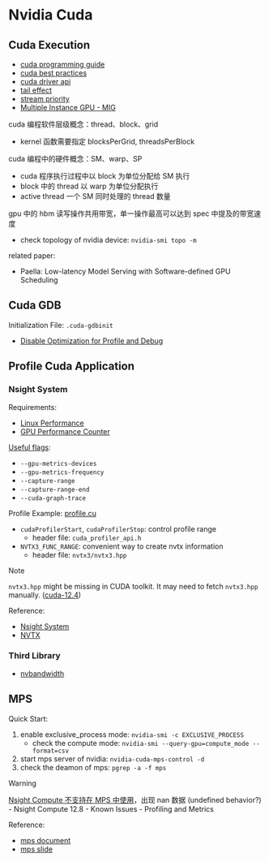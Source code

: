# Nvidia Cuda

## Cuda Execution

- [cuda programming guide](https://docs.nvidia.com/cuda/cuda-c-programming-guide/index.html)
- [cuda best practices](https://docs.nvidia.com/cuda/cuda-c-best-practices-guide/index.html)
- [cuda driver api](https://docs.nvidia.com/cuda/cuda-driver-api/index.html)
- [tail effect](https://developer.nvidia.com/blog/cuda-pro-tip-minimize-the-tail-effect/)
- [stream priority](https://forums.developer.nvidia.com/t/questions-of-cuda-stream-priority/250343/4)
- [Multiple Instance GPU - MIG](https://docs.nvidia.com/datacenter/tesla/mig-user-guide/index.html)

cuda 编程软件层级概念：thread、block、grid

- kernel 函数需要指定 blocksPerGrid, threadsPerBlock

cuda 编程中的硬件概念：SM、warp、SP

- cuda 程序执行过程中以 block 为单位分配给 SM 执行
- block 中的 thread 以 warp 为单位分配执行
- active thread 一个 SM 同时处理的 thread 数量

gpu 中的 hbm 读写操作共用带宽，单一操作最高可以达到 spec 中提及的带宽速度

- check topology of nvidia device: `nvidia-smi topo -m`

related paper:

- Paella: Low-latency Model Serving with Software-defined GPU Scheduling

## Cuda GDB

Initialization File: `.cuda-gdbinit`

- [Disable Optimization for Profile and Debug](https://stackoverflow.com/questions/11821605/completely-disable-optimizations-on-nvcc)

## Profile Cuda Application

### Nsight System

Requirements:

- [Linux Performance](https://docs.nvidia.com/nsight-systems/InstallationGuide/index.html#requirements-for-x86-64-and-arm-sbsa-targets-on-linux)
- [GPU Performance Counter](https://developer.nvidia.com/nvidia-development-tools-solutions-err_nvgpuctrperm-permission-issue-performance-counters)

[Useful flags](https://docs.nvidia.com/nsight-systems/UserGuide/index.html#cli-profile-command-switch-options):

- `--gpu-metrics-devices`
- `--gpu-metrics-frequency`
- `--capture-range`
- `--capture-range-end`
- `--cuda-graph-trace`

Profile Example: [profile.cu](./profile.cu)

- `cudaProfilerStart`, `cudaProfilerStop`: control profile range
  - header file: `cuda_profiler_api.h`
- `NVTX3_FUNC_RANGE`: convenient way to create nvtx information
  - header file: `nvtx3/nvtx3.hpp`

>[!NOTE]
> `nvtx3.hpp` might be missing in CUDA toolkit. It may need to fetch `nvtx3.hpp` manually. ([cuda-12.4](https://forums.developer.nvidia.com/t/nvtx-c-api-release-model/265272/2))

Reference:

- [Nsight System](https://docs.nvidia.com/nsight-systems/UserGuide/index.html)
- [NVTX](https://github.com/NVIDIA/NVTX)

### Third Library

- [nvbandwidth](https://github.com/NVIDIA/nvbandwidth)

## MPS

Quick Start:

1. enable exclusive_process mode: `nvidia-smi -c EXCLUSIVE_PROCESS`
    - check the compute mode: `nvidia-smi --query-gpu=compute_mode --format=csv`
2. start mps server of nvidia: `nvidia-cuda-mps-control -d`
3. check the deamon of mps: `pgrep -a -f mps`

> [!WARNING]
> [Nsight Compute 不支持在 MPS 中使用](https://docs.nvidia.com/nsight-compute/ReleaseNotes/index.html#known-issues)，出现 nan 数据 (undefined behavior?) - Nsight Compute 12.8 - Known Issues - Profiling and Metrics

Reference:

- [mps document](https://docs.nvidia.com/deploy/mps/index.html)
- [mps slide](https://www.nvidia.cn/content/dam/en-zz/zh_cn/assets/webinars/31oct2019c/20191031_MPS_davidwu.pdf)

